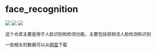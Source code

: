 # face_recognition

![](https://img.shields.io/badge/Face-Recognition-yellowgreen.svg?style=flat&logo=appveyor)
![](https://img.shields.io/badge/LOVE-ZC-red.svg?style=flat&logo=appveyor)
![](https://img.shields.io/static/v1?label=&message=高级数字图像处理&color=<green>)

这个仓库主要是用于人脸识别和检测功能，主要包括视频流人脸检测和识别

一些相关的数据可以从[网盘](https://cloud.189.cn/t/3EJzAfVrEJNz)下载



